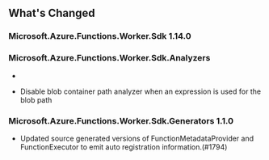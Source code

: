## What's Changed

<!-- Please add your release notes in the following format:
- My change description (#PR/#issue)
-->

### Microsoft.Azure.Functions.Worker.Sdk 1.14.0

### Microsoft.Azure.Functions.Worker.Sdk.Analyzers <version>

- <entry>

- Disable blob container path analyzer when an expression is used for the blob path

### Microsoft.Azure.Functions.Worker.Sdk.Generators 1.1.0

- Updated source generated versions of FunctionMetadataProvider and FunctionExecutor to emit auto registration information.(#1794)
